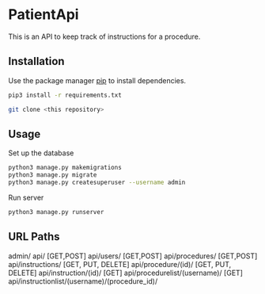 # PatientApi

This is an API to keep track of instructions for a procedure.

## Installation

Use the package manager [pip](https://pip.pypa.io/en/stable/) to install dependencies.

```bash
pip3 install -r requirements.txt
```
```bash
git clone <this repository>
```
## Usage

Set up the database
```bash
python3 manage.py makemigrations
python3 manage.py migrate
python3 manage.py createsuperuser --username admin
```
Run server
```bash
python3 manage.py runserver
```

## URL Paths

admin/
api/
[GET,POST]
api/users/
[GET,POST]
api/procedures/
[GET,POST]
api/instructions/
[GET, PUT, DELETE]
api/procedure/(id)/
[GET, PUT, DELETE]
api/instruction/(id)/
[GET]
api/procedurelist/(username)/
[GET]
api/instructionlist/(username)/(procedure_id)/

